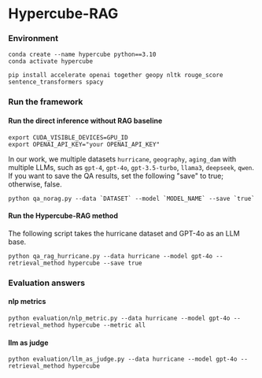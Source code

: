 # Hypercube-RAG



### Environment
```
conda create --name hypercube python==3.10
conda activate hypercube

pip install accelerate openai together geopy nltk rouge_score sentence_transformers spacy
```

### Run the framework
#### Run the direct inference without RAG baseline
```
export CUDA_VISIBLE_DEVICES=GPU_ID
export OPENAI_API_KEY="your OPENAI_API_KEY"
```
In our work, we multiple datasets `hurricane`, `geography`, `aging_dam` with multiple LLMs, such as `gpt-4`, `gpt-4o`, `gpt-3.5-turbo`, `llama3`, `deepseek`, `qwen`. If you want to save the QA results, set the following "save" to true; otherwise, false.
```
python qa_norag.py --data `DATASET` --model `MODEL_NAME` --save `true`
```


#### Run the Hypercube-RAG method
The following script takes the hurricane dataset and GPT-4o as an LLM base.

```python qa_rag_hurricane.py --data hurricane --model gpt-4o --retrieval_method hypercube --save true```



### Evaluation answers

#### nlp metrics
`python evaluation/nlp_metric.py --data hurricane --model gpt-4o --retrieval_method hypercube --metric all`



#### llm as judge
`python evaluation/llm_as_judge.py --data hurricane --model gpt-4o --retrieval_method hypercube`

